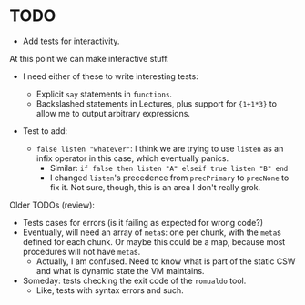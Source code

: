 # TODO

* Add tests for interactivity.

At this point we can make interactive stuff.

* I need either of these to write interesting tests:
    * Explicit `say` statements in `functions`.
    * Backslashed statements in Lectures, plus support for `{1+1*3}` to allow me
      to output arbitrary expressions.

* Test to add:
    * `false listen "whatever"`: I think we are trying to use `listen` as an
      infix operator in this case, which eventually panics.
        * Similar: `if false then listen "A" elseif true listen "B" end`
        * I changed `listen`'s precedence from `precPrimary` to `precNone` to
          fix it. Not sure, though, this is an area I don't really grok.

Older TODOs (review):

* Tests cases for errors (is it failing as expected for wrong code?)
* Eventually, will need an array of `meta`s: one per chunk, with the `meta`s
  defined for each chunk. Or maybe this could be a map, because most
  procedures will not have `meta`s.
    * Actually, I am confused. Need to know what is part of the static CSW
      and what is dynamic state the VM maintains.
* Someday: tests checking the exit code of the `romualdo` tool.
    * Like, tests with syntax errors and such.
